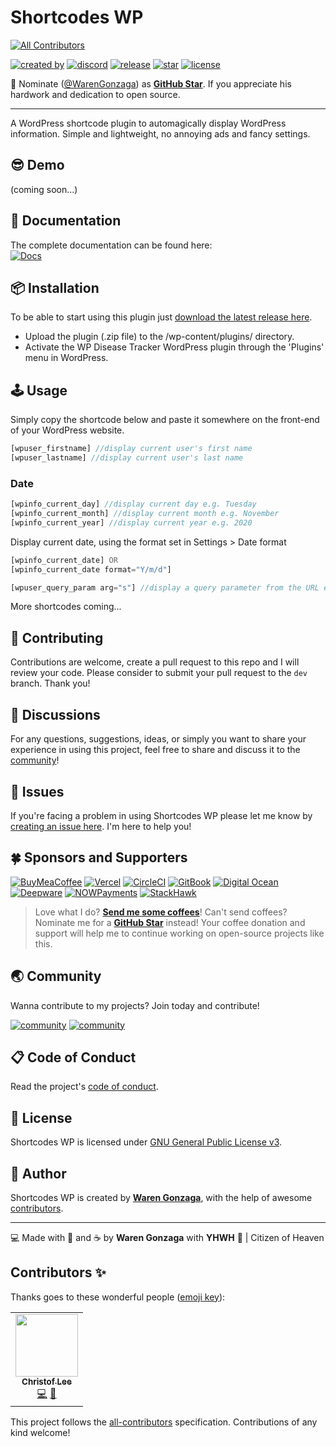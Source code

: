# Shortcodes WP
<!-- ALL-CONTRIBUTORS-BADGE:START - Do not remove or modify this section -->
[![All Contributors](https://img.shields.io/badge/all_contributors-1-orange.svg?style=flat-square)](#contributors-)
<!-- ALL-CONTRIBUTORS-BADGE:END -->

[![created by](https://img.shields.io/badge/created%20by-Waren%20Gonzaga-blue.svg?longCache=true&style=flat-square)](https://github.com/warengonzaga) [![discord](https://img.shields.io/discord/659684980137656340?color=%235865F2&label=discord&logo=discord&logoColor=white&style=flat-square)](https://wrngnz.ga/discord) [![release](https://img.shields.io/github/release/warengonzaga/shortcodes-wp.svg?style=flat-square)](https://github.com/warengonzaga/shortcodes-wp/releases) [![star](https://img.shields.io/github/stars/warengonzaga/shortcodes-wp.svg?style=flat-square)](https://github.com/warengonzaga/shortcodes-wp/stargazers) [![license](https://img.shields.io/github/license/warengonzaga/shortcodes-wp.svg?style=flat-square)](https://github.com/warengonzaga/shortcodes-wp/blob/main/license)

📢 Nominate ([@WarenGonzaga](https://warengonzaga.com)) as **[GitHub Star](https://stars.github.com/nominate)**. If you appreciate his hardwork and dedication to open source.

---

A WordPress shortcode plugin to automagically display WordPress information. Simple and lightweight, no annoying ads and fancy settings.

## 😎 Demo

(coming soon...)

## 📖 Documentation

<!-- <!-- markdownlint-disable MD033 -->
The complete documentation can be found here:<br/>
[![Docs](https://img.shields.io/badge/Docs-docs.warengonzaga.com/shortcodes--wp-blue.svg?longCache=true&style=for-the-badge)](https://docs.warengonzaga.com/shortcodes-wp)
<!-- <!-- markdownlint-enable MD033 -->

## 📦 Installation

To be able to start using this plugin just [download the latest release here](https://github.com/warengonzaga/shortcodes-wp/releases/latest).

- Upload the plugin (.zip file) to the /wp-content/plugins/ directory.
- Activate the WP Disease Tracker WordPress plugin through the 'Plugins' menu in WordPress.

## 🕹️ Usage

Simply copy the shortcode below and paste it somewhere on the front-end of your WordPress website.

```php
[wpuser_firstname] //display current user's first name
[wpuser_lastname] //display current user's last name
```

### Date
```php
[wpinfo_current_day] //display current day e.g. Tuesday
[wpinfo_current_month] //display current month e.g. November
[wpinfo_current_year] //display current year e.g. 2020
```

Display current date, using the format set in Settings > Date format
```php
[wpinfo_current_date] OR
[wpinfo_current_date format="Y/m/d"] 
```

```php
[wpuser_query_param arg="s"] //display a query parameter from the URL e.g. the search parameter
```

More shortcodes coming...

## 🎯 Contributing

Contributions are welcome, create a pull request to this repo and I will review your code. Please consider to submit your pull request to the ```dev``` branch. Thank you!

## 💬 Discussions

For any questions, suggestions, ideas, or simply you want to share your experience in using this project, feel free to share and discuss it to the [community](https://github.com/warengonzaga/shortcodes-wp/discussions)!

## 🐛 Issues

If you're facing a problem in using Shortcodes WP please let me know by [creating an issue here](https://github.com/warengonzaga/shortcodes-wp/issues/new). I'm here to help you!

## 🍀 Sponsors and Supporters

[![BuyMeaCoffee](https://img.shields.io/badge/Buymeacoffee-%23FFDD00.svg?&style=for-the-badge&logo=buy-me-a-coffee&logoColor=black)](https://buymeacoff.ee/warengonzaga) [![Vercel](https://img.shields.io/badge/Vercel-%23000.svg?&style=for-the-badge&logo=vercel&logoColor=white)](https://vercel.com) [![CircleCI](https://img.shields.io/badge/CircleCI-%23000.svg?&style=for-the-badge&logo=CircleCI&logoColor=white)](https://vercel.com) [![GitBook](https://img.shields.io/badge/GitBook-%233884FF.svg?&style=for-the-badge&logo=gitbook&logoColor=white)](https://gitbook.io) [![Digital Ocean](https://img.shields.io/badge/Digital%20Ocean-%230080ff.svg?&style=for-the-badge&logo=digitalocean&logoColor=white)](https://digitalocean.com) [![Deepware](https://img.shields.io/badge/deepware-%23cb2653.svg?&style=for-the-badge&logoColor=white)](https://deepware.ai/) [![NOWPayments](https://img.shields.io/badge/NOWPayments-%2364ACFF.svg?&style=for-the-badge&logoColor=white)](https://nowpayments.io) [![StackHawk](https://img.shields.io/badge/Stackhawk-%2300CBC6.svg?&style=for-the-badge&logoColor=white)](https://stackhawk.com)

> Love what I do? **[Send me some coffees](https://buymeacoff.ee/wareneutron)**!
> Can't send coffees? Nominate me for a **[GitHub Star](https://stars.github.com/nominate)** instead!
> Your coffee donation and support will help me to continue working on open-source projects like this.

## 🌏 Community

Wanna contribute to my projects? Join today and contribute!

[![community](https://discordapp.com/api/guilds/694612151444439081/widget.png?style=banner2)](https://wareneutron.com/discord) [![community](https://discordapp.com/api/guilds/659684980137656340/widget.png?style=banner2)](https://wrngnz.ga/discord)

## 📋 Code of Conduct

Read the project's [code of conduct](./code_of_conduct.md).

## 📃 License

Shortcodes WP is licensed under [GNU General Public License v3](https://opensource.org/licenses/GPL-3.0).

## 📝 Author

Shortcodes WP is created by **[Waren Gonzaga](https://github.com/warengonzaga)**, with the help of awesome [contributors](https://github.com/warengonzaga/shortcodes-wp/graphs/contributors).

---

💻 Made with 💖 and ☕ by **Waren Gonzaga** with **YHWH** 🙏 | Citizen of Heaven

[personal website]: https://warengonzaga.com
[business website]: https://wgcompanyhq.com
[biolink]: https://bio.link/warengonzaga
[facebook]: https://facebook.com/warengonzagaofficial
[twitter]: https://twitter.com/warengonzaga
[instagram]: https://instagram.com/warengonzagaofficial
[youtube]: https://youtube.com/warengonzaga

## Contributors ✨

Thanks goes to these wonderful people ([emoji key](https://allcontributors.org/docs/en/emoji-key)):

<!-- ALL-CONTRIBUTORS-LIST:START - Do not remove or modify this section -->
<!-- prettier-ignore-start -->
<!-- markdownlint-disable -->
<table>
  <tr>
    <td align="center"><a href="https://github.com/ChristofLee"><img src="https://avatars.githubusercontent.com/u/4659534?v=4?s=100" width="100px;" alt=""/><br /><sub><b>Christof Lee</b></sub></a><br /><a href="https://github.com/WarenGonzaga/shortcodes-wp/commits?author=ChristofLee" title="Code">💻</a> <a href="https://github.com/WarenGonzaga/shortcodes-wp/commits?author=ChristofLee" title="Documentation">📖</a></td>
  </tr>
</table>

<!-- markdownlint-restore -->
<!-- prettier-ignore-end -->

<!-- ALL-CONTRIBUTORS-LIST:END -->

This project follows the [all-contributors](https://github.com/all-contributors/all-contributors) specification. Contributions of any kind welcome!